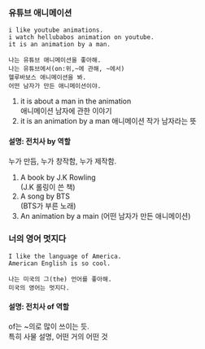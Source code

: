 ### 유튜브 애니메이션 
```
i like youtube animations.  
i watch hellubabos animation on youtube.  
it is an animation by a man.  

나는 유튜브 애니메이션을 좋아해.  
나는 유튜브에서(on:위,~에 관해, ~에서)  
헬루바보스 애니메이션을 봐.  
어떤 남자가 만든 애니메이션이야.  
```
  
1. it is about a man in the animation  
애니메이션 남자에 관한 이야기  
2. it is an animation by a man
애니메이션 작가 남자라는 뜻  
  
#### 설명: 전치사 by 역할 
누가 만듬, 누가 창작함, 누가 제작함.  
1. A book by J.K Rowling  
(J.K 롤링이 쓴 책)  
2. A song by BTS  
(BTS가 부른 노래)
3. An animation by a main
(어떤 남자가 만든 애니메이션)

### 너의 영어 멋지다 
```
I like the language of America.
American English is so cool.

나는 미국의 그(the) 언어를 좋아해.  
미국의 영어는 멋지다.  
```
  
#### 설명: 전치사 of 역할 
of는 ~의로 많이 쓰이는 듯.  
특히 사물 설명, 어떤 거의 어떤 것  




